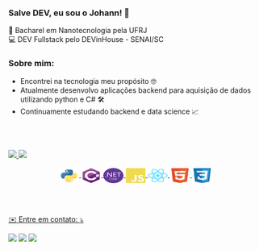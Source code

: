 ### Salve DEV, eu sou o Johann! 👋

  <p>
    🤖 Bacharel em Nanotecnologia pela UFRJ<br>
    💻 DEV Fullstack pelo DEVinHouse - SENAI/SC 
  </p>
  <h3>Sobre mim:</h3>
  <ul>
    <li>Encontrei na tecnologia meu propósito 🤓</li>
    <li>Atualmente desenvolvo aplicações backend para aquisição de dados utilizando python e C# 🛠</li>
    <li>Continuamente estudando backend e data science 📈</li>
  </ul>
 
<br><br>

<div>
  <a href="https://github.com/Johanncf">
  <img height="180em" src="https://github-readme-stats.vercel.app/api?username=Johanncf&show_icons=true&theme=onedark&include_all_commits=true&count_private=true"/>
  <img height="180em" src="https://github-readme-stats.vercel.app/api/top-langs/?username=Johanncf&layout=compact&langs_count=7&theme=onedark"/>
</div>
<div align="center" style="display: inline_block"><br>
  <img align="center" alt="Johann-Python" height="30" width="40" src="https://raw.githubusercontent.com/devicons/devicon/master/icons/python/python-original.svg">
  <img align="center" alt="Johann-Csharp" height="30" width="40" src="https://raw.githubusercontent.com/devicons/devicon/master/icons/csharp/csharp-original.svg">
  <img align="center" alt="Johann-Csharp" height="30" width="40" src="https://raw.githubusercontent.com/devicons/devicon/master/icons/dotnetcore/dotnetcore-original.svg">
  <img align="center" alt="Johann-Js" height="30" width="40" src="https://raw.githubusercontent.com/devicons/devicon/master/icons/javascript/javascript-plain.svg">
  <img align="center" alt="Johann-React" height="30" width="40" src="https://raw.githubusercontent.com/devicons/devicon/master/icons/react/react-original.svg">
  <img align="center" alt="Johann-HTML" height="30" width="40" src="https://raw.githubusercontent.com/devicons/devicon/master/icons/html5/html5-original.svg">
  <img align="center" alt="Johann-CSS" height="30" width="40" src="https://raw.githubusercontent.com/devicons/devicon/master/icons/css3/css3-original.svg">
</div>
  
  <br><br>
  <p align="left" color="white">
 ✉️ Entre em contato: ⤵️
</p>

<p align="left">
  <a href="mailto:johanncf@metalmat.ufrj.br" alt="Gmail">
  <img src="https://img.shields.io/badge/-Gmail-FF0000?style=flat-square&labelColor=FF0000&logo=gmail&logoColor=white&link=johanncf@metalmat.ufrj.br" /></a>

  <a href="https://www.linkedin.com/in/johann-carlos-645bb7162?lipi=urn%3Ali%3Apage%3Ad_flagship3_profile_view_base_contact_details%3BRG0o4l%2BJRB6Zr6hxfHctmw%3D%3D" alt="Linkedin">
  <img src="https://img.shields.io/badge/-Linkedin-0e76a8?style=flat-square&logo=Linkedin&logoColor=white&link=https://www.linkedin.com/in/johann-carlos-645bb7162?lipi=urn%3Ali%3Apage%3Ad_flagship3_profile_view_base_contact_details%3BRG0o4l%2BJRB6Zr6hxfHctmw%3D%3D" /></a>

  <a href="https://api.whatsapp.com/send?phone=+5521991952066&text=" alt="WhatsApp">
  <img src="https://img.shields.io/badge/-WhatsApp-25d366?style=flat-square&labelColor=25d366&logo=whatsapp&logoColor=white&link=https://api.whatsapp.com/send?phone=+5521991952066&text="/></a>
